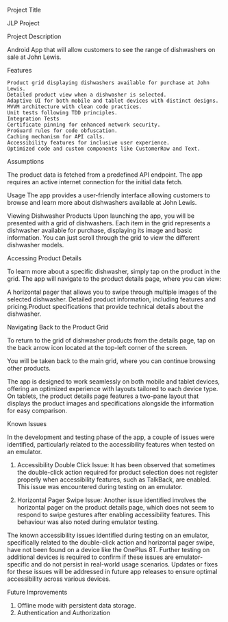 Project Title

  JLP Project

Project Description

  Android App that will allow customers to see the range of dishwashers on sale at John Lewis.

Features

    Product grid displaying dishwashers available for purchase at John Lewis.
    Detailed product view when a dishwasher is selected.
    Adaptive UI for both mobile and tablet devices with distinct designs.
    MVVM architecture with clean code practices.
    Unit tests following TDD principles.
    Integration Tests
    Certificate pinning for enhanced network security.
    ProGuard rules for code obfuscation.
    Caching mechanism for API calls.
    Accessibility features for inclusive user experience.
    Optimized code and custom components like CustomerRow and Text.

Assumptions

 The product data is fetched from a predefined API endpoint.
 The app requires an active internet connection for the initial data fetch.

Usage
The app provides a user-friendly interface allowing customers to browse and learn more about dishwashers available at John Lewis. 

Viewing Dishwasher Products
Upon launching the app, you will be presented with a grid of dishwashers. Each item in the grid represents a dishwasher available for purchase, displaying its image and basic information.
You can just scroll through the grid to view the different dishwasher models.

Accessing Product Details

To learn more about a specific dishwasher, simply tap on the product in the grid.
The app will navigate to the product details page, where you can view:

A horizontal pager that allows you to swipe through multiple images of the selected dishwasher.
Detailed product information, including features and pricing.Product specifications that provide technical details about the dishwasher.

Navigating Back to the Product Grid

To return to the grid of dishwasher products from the details page, tap on the back arrow icon located at the top-left corner of the screen.

You will be taken back to the main grid, where you can continue browsing other products.

The app is designed to work seamlessly on both mobile and tablet devices, offering an optimized experience with layouts tailored to each device type. On tablets, the product details page features a two-pane layout that displays the product images and specifications alongside the information for easy comparison.


Known Issues

In the development and testing phase of the app, a couple of issues were identified, particularly related to the accessibility features when tested on an emulator. 

1) Accessibility Double Click Issue: 
It has been observed that sometimes the double-click action required for product selection does not register properly when accessibility features, such as TalkBack, are enabled. This issue was encountered during testing on an emulator.

2) Horizontal Pager Swipe Issue: 
Another issue identified involves the horizontal pager on the product details page, which does not seem to respond to swipe gestures after enabling accessibility features. This behaviour was also noted during emulator testing.

The known accessibility issues identified during testing on an emulator, specifically related to the double-click action and horizontal pager swipe, have not been found on a device like the OnePlus 8T. Further testing on additional devices is required to confirm if these issues are emulator-specific and do not persist in real-world usage scenarios. Updates or fixes for these issues will be addressed in future app releases to ensure optimal accessibility across various devices.

Future Improvements

1) Offline mode with persistent data storage.
2) Authentication and Authorization
